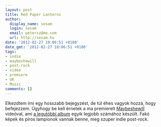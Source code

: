 ```yaml
---
layout: post
title: Red Paper Lanterns
author:
  display_name: sesam
  login: sesam
  email: petersz@me.com
  url: http://sesam.hu
date: '2012-02-27 19:06:51 +0100'
date_gmt: '2012-02-27 18:06:51 +0100'
tags:
- indie
- maybeshewill
- post-rock
- video
- premiere
- UK
- Music
comments: []
---
```


Elkezdtem írni egy hosszabb bejegyzést, de túl éhes vagyok hozzá, hogy befejezzem. Úgyhogy be kell érnetek a ma premierelt [Maybeshewill](http://maybeshewill.net) videóval, ami [a legutóbbi album](http://maybeshewill.net/shop/i-was-here-for-a-moment-then-i-was-gone-download) egyik legjobb számához készült. Fakó képek és piros lampionok vannak benne, meg szuper indie post-rock.
